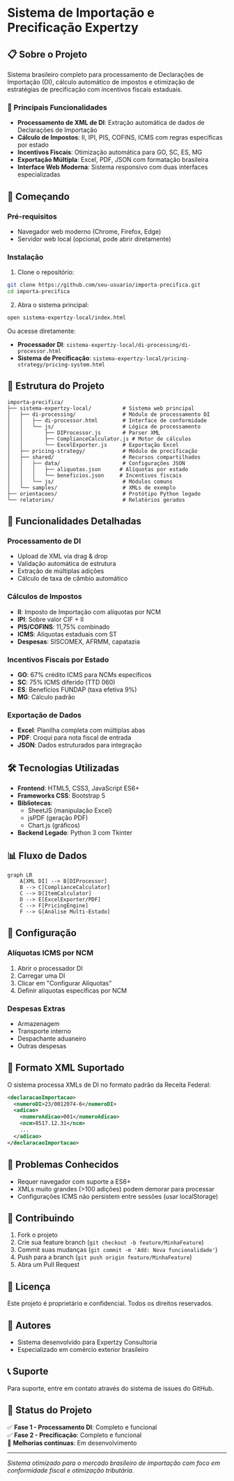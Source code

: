# Sistema de Importação e Precificação Expertzy

## 📋 Sobre o Projeto

Sistema brasileiro completo para processamento de Declarações de Importação (DI), cálculo automático de impostos e otimização de estratégias de precificação com incentivos fiscais estaduais.

### 🎯 Principais Funcionalidades

- **Processamento de XML de DI**: Extração automática de dados de Declarações de Importação
- **Cálculo de Impostos**: II, IPI, PIS, COFINS, ICMS com regras específicas por estado
- **Incentivos Fiscais**: Otimização automática para GO, SC, ES, MG
- **Exportação Múltipla**: Excel, PDF, JSON com formatação brasileira
- **Interface Web Moderna**: Sistema responsivo com duas interfaces especializadas

## 🚀 Começando

### Pré-requisitos

- Navegador web moderno (Chrome, Firefox, Edge)
- Servidor web local (opcional, pode abrir diretamente)

### Instalação

1. Clone o repositório:
```bash
git clone https://github.com/seu-usuario/importa-precifica.git
cd importa-precifica
```

2. Abra o sistema principal:
```bash
open sistema-expertzy-local/index.html
```

Ou acesse diretamente:
- **Processador DI**: `sistema-expertzy-local/di-processing/di-processor.html`
- **Sistema de Precificação**: `sistema-expertzy-local/pricing-strategy/pricing-system.html`

## 📁 Estrutura do Projeto

```
importa-precifica/
├── sistema-expertzy-local/          # Sistema web principal
│   ├── di-processing/               # Módulo de processamento DI
│   │   ├── di-processor.html        # Interface de conformidade
│   │   └── js/                      # Lógica de processamento
│   │       ├── DIProcessor.js       # Parser XML
│   │       ├── ComplianceCalculator.js # Motor de cálculos
│   │       └── ExcelExporter.js     # Exportação Excel
│   ├── pricing-strategy/            # Módulo de precificação
│   ├── shared/                      # Recursos compartilhados
│   │   ├── data/                    # Configurações JSON
│   │   │   ├── aliquotas.json      # Alíquotas por estado
│   │   │   └── beneficios.json     # Incentivos fiscais
│   │   └── js/                      # Módulos comuns
│   └── samples/                     # XMLs de exemplo
├── orientacoes/                     # Protótipo Python legado
└── relatorios/                      # Relatórios gerados
```

## 💼 Funcionalidades Detalhadas

### Processamento de DI
- Upload de XML via drag & drop
- Validação automática de estrutura
- Extração de múltiplas adições
- Cálculo de taxa de câmbio automático

### Cálculos de Impostos
- **II**: Imposto de Importação com alíquotas por NCM
- **IPI**: Sobre valor CIF + II
- **PIS/COFINS**: 11,75% combinado
- **ICMS**: Alíquotas estaduais com ST
- **Despesas**: SISCOMEX, AFRMM, capatazia

### Incentivos Fiscais por Estado
- **GO**: 67% crédito ICMS para NCMs específicos
- **SC**: 75% ICMS diferido (TTD 060)
- **ES**: Benefícios FUNDAP (taxa efetiva 9%)
- **MG**: Cálculo padrão

### Exportação de Dados
- **Excel**: Planilha completa com múltiplas abas
- **PDF**: Croqui para nota fiscal de entrada
- **JSON**: Dados estruturados para integração

## 🛠️ Tecnologias Utilizadas

- **Frontend**: HTML5, CSS3, JavaScript ES6+
- **Frameworks CSS**: Bootstrap 5
- **Bibliotecas**: 
  - SheetJS (manipulação Excel)
  - jsPDF (geração PDF)
  - Chart.js (gráficos)
- **Backend Legado**: Python 3 com Tkinter

## 📊 Fluxo de Dados

```mermaid
graph LR
    A[XML DI] --> B[DIProcessor]
    B --> C[ComplianceCalculator]
    C --> D[ItemCalculator]
    D --> E[ExcelExporter/PDF]
    C --> F[PricingEngine]
    F --> G[Análise Multi-Estado]
```

## 🔧 Configuração

### Alíquotas ICMS por NCM
1. Abrir o processador DI
2. Carregar uma DI
3. Clicar em "Configurar Alíquotas"
4. Definir alíquotas específicas por NCM

### Despesas Extras
- Armazenagem
- Transporte interno
- Despachante aduaneiro
- Outras despesas

## 📝 Formato XML Suportado

O sistema processa XMLs de DI no formato padrão da Receita Federal:
```xml
<declaracaoImportacao>
  <numeroDI>23/0012074-6</numeroDI>
  <adicao>
    <numeroAdicao>001</numeroAdicao>
    <ncm>8517.12.31</ncm>
    ...
  </adicao>
</declaracaoImportacao>
```

## 🐛 Problemas Conhecidos

- Requer navegador com suporte a ES6+
- XMLs muito grandes (>100 adições) podem demorar para processar
- Configurações ICMS não persistem entre sessões (usar localStorage)

## 🤝 Contribuindo

1. Fork o projeto
2. Crie sua feature branch (`git checkout -b feature/MinhaFeature`)
3. Commit suas mudanças (`git commit -m 'Add: Nova funcionalidade'`)
4. Push para a branch (`git push origin feature/MinhaFeature`)
5. Abra um Pull Request

## 📄 Licença

Este projeto é proprietário e confidencial. Todos os direitos reservados.

## 👥 Autores

- Sistema desenvolvido para Expertzy Consultoria
- Especializado em comércio exterior brasileiro

## 📞 Suporte

Para suporte, entre em contato através do sistema de issues do GitHub.

## 🚦 Status do Projeto

✅ **Fase 1 - Processamento DI**: Completo e funcional  
✅ **Fase 2 - Precificação**: Completo e funcional  
🔄 **Melhorias contínuas**: Em desenvolvimento

---

*Sistema otimizado para o mercado brasileiro de importação com foco em conformidade fiscal e otimização tributária.*
